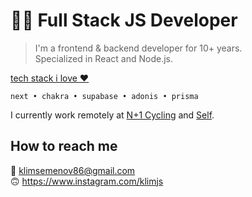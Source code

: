 # 👨‍💻 Full Stack JS Developer

> I'm a frontend & backend developer for 10+ years.  
> Specialized in React and Node.js.

[tech stack i love ❤️](https://github.com/stars/klimjs/lists/tech-stack-i-love)

`next • chakra • supabase • adonis • prisma`

I currently work remotely at [N+1 Cycling](https://nplus1.cc) and [Self](https://www.selfstudio.se).

## How to reach me
📧 klimsemenov86@gmail.com  
🙃 https://www.instagram.com/klimjs

